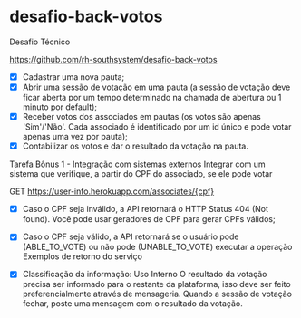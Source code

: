 # desafio-back-votos
 Desafio Técnico

https://github.com/rh-southsystem/desafio-back-votos

- [x] Cadastrar uma nova pauta;
- [x] Abrir uma sessão de votação em uma pauta (a sessão de votação deve ficar aberta por um tempo determinado na chamada de abertura ou 1 minuto por default);
- [x] Receber votos dos associados em pautas (os votos são apenas 'Sim'/'Não'. Cada associado é identificado por um id único e pode votar apenas uma vez por pauta);
- [x] Contabilizar os votos e dar o resultado da votação na pauta.

Tarefa Bônus 1 - Integração com sistemas externos
Integrar com um sistema que verifique, a partir do CPF do associado, se ele pode votar

GET https://user-info.herokuapp.com/associates/{cpf}
- [x] Caso o CPF seja inválido, a API retornará o HTTP Status 404 (Not found). Você pode usar geradores de CPF para gerar CPFs válidos;
- [x] Caso o CPF seja válido, a API retornará se o usuário pode (ABLE_TO_VOTE) ou não pode (UNABLE_TO_VOTE) executar a operação Exemplos de retorno do serviço

- [x] Classificação da informação: Uso Interno O resultado da votação precisa ser informado para o restante da plataforma, isso deve ser feito preferencialmente através de mensageria. Quando a sessão de votação fechar, poste uma mensagem com o resultado da votação.